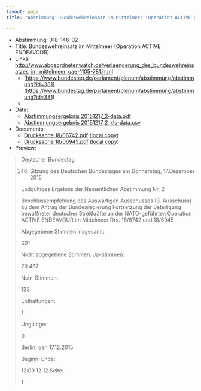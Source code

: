 ```yaml
---
layout: page
title: "Abstimmung: Bundeswehreinsatz im Mittelmeer (Operation ACTIVE ENDEAVOUR)"

---
```


* Abstimmung: 018-146-02
* Title: Bundeswehreinsatz im Mittelmeer (Operation ACTIVE ENDEAVOUR)
* Links: http://www.abgeordnetenwatch.de/verlaengerung_des_bundeswehreinsatzes_im_mittelmeer_oae-1105-781.html
    * [https://www.bundestag.de/parlament/plenum/abstimmung/abstimmung?id=381](https://www.bundestag.de/parlament/plenum/abstimmung/abstimmung?id=381)
    * 
* Data: 
    * [Abstimmungsergebnis 20151217_2-data.pdf](/res/abstimmungsliste/20151217_2-data.pdf)
    * [Abstimmungsergebnis 20151217_2_xls-data.csv](/res/abstimmungsliste/analyses/20151217_2_xls-data.csv)
* Documents: 
    * [Drucksache 18/06742.pdf](http://dip21.bundestag.de/dip21/btd/18/067/1806742.pdf) ([local copy](/res/abstimmungsdaten/018-146-02/1806742.pdf))
    * [Drucksache 18/06945.pdf](http://dip21.bundestag.de/dip21/btd/18/069/1806945.pdf) ([local copy](/res/abstimmungsdaten/018-146-02/1806945.pdf))
* Preview: 
> Deutscher Bundestag
> 
> 146. Sitzung des Deutschen Bundestages
> am Donnerstag, 17.Dezember 2015
> 
> Endgültiges Ergebnis der Namentlichen Abstimmung Nr. 2
> 
> Beschlussempfehlung des Auswärtigen Ausschusses (3. Ausschuss) zu dem Antrag der
> Bundesregierung
> Fortsetzung der Beteiligung bewaffneter deutscher Streitkräfte an der NATO-geführten
> Operation ACTIVE ENDEAVOUR im Mittelmeer
> Drs. 18/6742 und 18/6945
> 
> Abgegebene Stimmen insgesamt:
> 
> 601
> 
> Nicht abgegebene Stimmen:
> Ja-Stimmen:
> 
> 29
> 467
> 
> Nein-Stimmen:
> 
> 133
> 
> Enthaltungen:
> 
> 1
> 
> Ungültige:
> 
> 0
> 
> Berlin, den 17.12.2015
> 
> Beginn:
> Ende:
> 
> 12:09
> 12:12
> Seite:
> 
> 1
> 
> 
